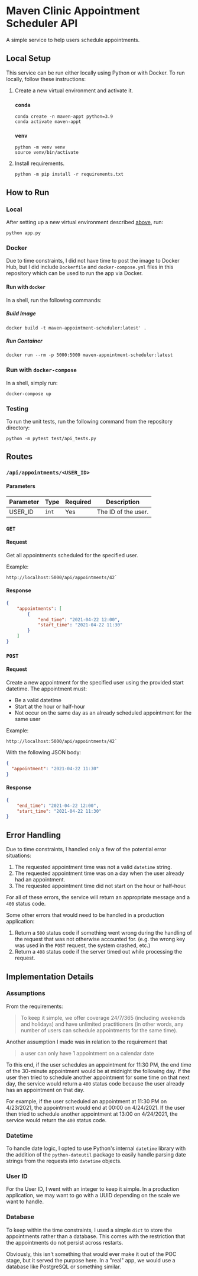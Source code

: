 # Maven Clinic Appointment Scheduler API
A simple service to help users schedule appointments. 

## Local Setup
This service can be run either locally using Python or with Docker.
To run locally, follow these instructions:

1. Create a new virtual environment and activate it.
   ### `conda`
   ```shell
   conda create -n maven-appt python=3.9
   conda activate maven-appt
   ```

   ### `venv`
   ```shell
   python -m venv venv
   source venv/bin/activate
   ```

2. Install requirements.
   ```shell
   python -m pip install -r requirements.txt
   ```

## How to Run

### Local
After setting up a new virtual environment described [above](#local-setup),
run:
```shell
python app.py
```

### Docker
Due to time constraints, I did not have time to post the image to Docker Hub,
but I did include `Dockerfile` and `docker-compose.yml` files
in this repository which can be used to run the app via Docker.

#### Run with `docker`
In a shell, run the following commands:

##### Build Image
```shell
docker build -t maven-appointment-scheduler:latest' .
```

##### Run Container
```shell
docker run --rm -p 5000:5000 maven-appointment-scheduler:latest
```

### Run with `docker-compose`
In a shell, simply run:
```shell
docker-compose up
```

### Testing
To run the unit tests, run the following command from the repository directory:
```shell
python -m pytest test/api_tests.py
```


## Routes
### `/api/appointments/<USER_ID>`
#### Parameters
Parameter|Type|Required|Description
---------|----|--------|-----------
USER_ID|`int`|Yes|The ID of the user.

### `GET`
#### Request
Get all appointments scheduled for the specified user.

Example:

```
http://localhost:5000/api/appointments/42`
```

#### Response
```json
{
    "appointments": [
        {
            "end_time": "2021-04-22 12:00",
            "start_time": "2021-04-22 11:30"
        }
    ]
}
```

### `POST`
#### Request
Create a new appointment for the specified user using the provided start datetime.
The appointment must:
* Be a valid datetime
* Start at the hour or half-hour
* Not occur on the same day as an already scheduled appointment for the same user

Example:
```
http://localhost:5000/api/appointments/42`
```
With the following JSON body:
```json
{
  "appointment": "2021-04-22 11:30"
}
```

#### Response
```json
{
    "end_time": "2021-04-22 12:00",
    "start_time": "2021-04-22 11:30"
}
```

## Error Handling
Due to time constraints, I handled only a few of the potential error situations:
1. The requested appointment time was not a valid `datetime` string.
2. The requested appointment time was on a day when the user already had an appointment.
3. The requested appointment time did not start on the hour or half-hour.

For all of these errors, the service will return an appropriate message and a `400` status code.

Some other errors that would need to be handled in a production application:
1. Return a `500` status code if something went wrong during the handling of the request
   that was not otherwise accounted for.
   (e.g. the wrong key was used in the `POST` request, the system crashed, etc.)
2. Return a `408` status code if the server timed out while processing the request.

## Implementation Details
### Assumptions
From the requirements:
>To keep it simple, we offer coverage 24/7/365 (including weekends and holidays) and have unlimited practitioners 
(in other words, any number of users can schedule appointments for the same time).

Another assumption I made was in relation to the requirement that
>a user can only have 1 appointment on a calendar date

To this end, if the user schedules an appointment for 11:30 PM,
the end time of the 30-minute appointment would be at midnight
the following day. If the user then tried to schedule another appointment
for some time on that next day, the service would return a `400` status
code because the user already has an appointment on that day.

For example, if the user scheduled an appointment at 11:30 PM on 4/23/2021,
the appointment would end at 00:00 on 4/24/2021. If the user then tried to schedule
another appointment at 13:00 on 4/24/2021, the service would return the `400` status
code.

### Datetime
To handle date logic, I opted to use Python's internal `datetime` library
with the addition of the `python-dateutil` package to easily
handle parsing date strings from the requests into `datetime` objects.

### User ID
For the User ID, I went with an integer to keep it simple.
In a production application, we may want to go with a UUID depending on the scale we want to handle.

### Database
To keep within the time constraints, I used a simple `dict` to store
the appointments rather than a database. This comes with the
restriction that the appointments do not persist across restarts.

Obviously, this isn't something that would ever make it out of the POC stage, 
but it served the purpose here. In a "real" app, we would use a database
like PostgreSQL or something similar.
